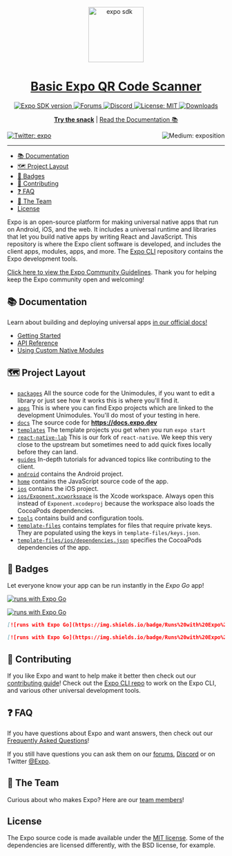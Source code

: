<!-- Banner Image -->

<p align="center">
  <a href="https://expo.dev/">
    <img alt="expo sdk" height="128" src="https://github.com/expo/expo/raw/master/.github/resources/banner.png">
    <h1 align="center"> Basic Expo QR Code Scanner </h1>
  </a>
</p>

<p align="center">
   <a aria-label="SDK version" href="https://www.npmjs.com/package/expo" target="_blank">
    <img alt="Expo SDK version" src="https://img.shields.io/npm/v/expo.svg?style=flat-square&label=SDK&labelColor=000000&color=4630EB" />
  </a>
  <a aria-label="Join our forums" href="https://forums.expo.dev" target="_blank">
    <img alt="Forums" src="https://img.shields.io/badge/Ask%20Questions%20-blue.svg?style=flat-square&logo=discourse&logoWidth=15&labelColor=000000&color=4630EB" />
  </a>
  <a aria-label="Join our Discord" href="https://discord.gg/4gtbPAdpaE" target="_blank">
    <img alt="Discord" src="https://img.shields.io/discord/695411232856997968.svg?style=flat-square&labelColor=000000&color=4630EB&logo=discord&logoColor=FFFFFF&label=" />
  </a>
  <a aria-label="Expo is free to use" href="https://github.com/expo/expo/blob/master/LICENSE" target="_blank">
    <img alt="License: MIT" src="https://img.shields.io/badge/License-MIT-success.svg?style=flat-square&color=33CC12" target="_blank" />
  </a>
  <a aria-label="expo downloads" href="http://www.npmtrends.com/expo" target="_blank">
    <img alt="Downloads" src="https://img.shields.io/npm/dm/expo.svg?style=flat-square&labelColor=gray&color=33CC12&label=Downloads" />
  </a>
</p>

<p align="center">
  <a aria-label="try the snack" href="https://snack.expo.dev/@jongan69/qr-code-scanner"><b>Try the snack</b></a>
 |
  <a aria-label="expo documentation" href="https://docs.expo.dev">Read the Documentation 📚</a>
</p>

<p>
  <a aria-label="Follow @expo on Twitter" href="https://twitter.com/intent/follow?screen_name=expo" target="_blank">
    <img  alt="Twitter: expo" src="https://img.shields.io/twitter/follow/expo.svg?style=flat-square&label=Follow%20%40expo&logo=TWITTER&logoColor=FFFFFF&labelColor=00aced&logoWidth=15&color=lightgray" target="_blank" />
  </a>
  <a aria-label="Follow Expo on Medium" href="https://blog.expo.dev">
    <img align="right" alt="Medium: exposition" src="https://img.shields.io/badge/Learn%20more%20on%20our%20blog-lightgray.svg?style=flat-square" target="_blank" />
  </a>
</p>
  
---

- [📚 Documentation](#-documentation)
- [🗺 Project Layout](#-project-layout)
- [🏅 Badges](#-badges)
- [👏 Contributing](#-contributing)
- [❓ FAQ](#-faq)
- [💙 The Team](#-the-team)
- [License](#license)

Expo is an open-source platform for making universal native apps that run on Android, iOS, and the web. It includes a universal runtime and libraries that let you build native apps by writing React and JavaScript. This repository is where the Expo client software is developed, and includes the client apps, modules, apps, and more. The [Expo CLI](https://github.com/expo/expo-cli) repository contains the Expo development tools.

[Click here to view the Expo Community Guidelines](https://expo.dev/guidelines). Thank you for helping keep the Expo community open and welcoming!

## 📚 Documentation

<p>Learn about building and deploying universal apps <a aria-label="expo documentation" href="https://docs.expo.dev">in our official docs!</a></p>

- [Getting Started](https://docs.expo.dev/)
- [API Reference](https://docs.expo.dev/versions/latest/)
- [Using Custom Native Modules](https://docs.expo.dev/bare/exploring-bare-workflow/)

## 🗺 Project Layout

- [`packages`](/packages) All the source code for the Unimodules, if you want to edit a library or just see how it works this is where you'll find it.
- [`apps`](/apps) This is where you can find Expo projects which are linked to the development Unimodules. You'll do most of your testing in here.
- [`docs`](/docs) The source code for **https://docs.expo.dev**
- [`templates`](/templates) The template projects you get when you run `expo start`
- [`react-native-lab`](/react-native-lab) This is our fork of `react-native`. We keep this very close to the upstream but sometimes need to add quick fixes locally before they can land.
- [`guides`](/guides) In-depth tutorials for advanced topics like contributing to the client.
- [`android`](/android) contains the Android project.
- [`home`](/home) contains the JavaScript source code of the app.
- [`ios`](/ios) contains the iOS project.
- [`ios/Exponent.xcworkspace`](/ios) is the Xcode workspace. Always open this instead of `Exponent.xcodeproj` because the workspace also loads the CocoaPods dependencies.
- [`tools`](/tools) contains build and configuration tools.
- [`template-files`](/template-files) contains templates for files that require private keys. They are populated using the keys in `template-files/keys.json`.
- [`template-files/ios/dependencies.json`](/template-files/ios/dependencies.json) specifies the CocoaPods dependencies of the app.

## 🏅 Badges

Let everyone know your app can be run instantly in the _Expo Go_ app!
<br/>

[![runs with Expo Go](https://img.shields.io/badge/Runs%20with%20Expo%20Go-000.svg?style=flat-square&logo=EXPO&labelColor=f3f3f3&logoColor=000)](https://expo.dev/client)

[![runs with Expo Go](https://img.shields.io/badge/Runs%20with%20Expo%20Go-4630EB.svg?style=flat-square&logo=EXPO&labelColor=f3f3f3&logoColor=000)](https://expo.dev/client)

```md
[![runs with Expo Go](https://img.shields.io/badge/Runs%20with%20Expo%20Go-000.svg?style=flat-square&logo=EXPO&labelColor=f3f3f3&logoColor=000)](https://expo.dev/client)

[![runs with Expo Go](https://img.shields.io/badge/Runs%20with%20Expo%20Go-4630EB.svg?style=flat-square&logo=EXPO&labelColor=f3f3f3&logoColor=000)](https://expo.dev/client)
```

## 👏 Contributing

If you like Expo and want to help make it better then check out our [contributing guide](/CONTRIBUTING.md)! Check out the [Expo CLI repo](http://github.com/expo/expo-cli) to work on the Expo CLI, and various other universal development tools.

## ❓ FAQ

If you have questions about Expo and want answers, then check out our [Frequently Asked Questions](https://docs.expo.dev/versions/latest/introduction/faq/)!

If you still have questions you can ask them on our [forums](https://forums.expo.dev), [Discord](https://discord.gg/4gtbPAdpaE) or on Twitter [@Expo](https://twitter.com/expo).

## 💙 The Team

Curious about who makes Expo? Here are our [team members](https://expo.dev/about)!

## License

The Expo source code is made available under the [MIT license](LICENSE). Some of the dependencies are licensed differently, with the BSD license, for example.
